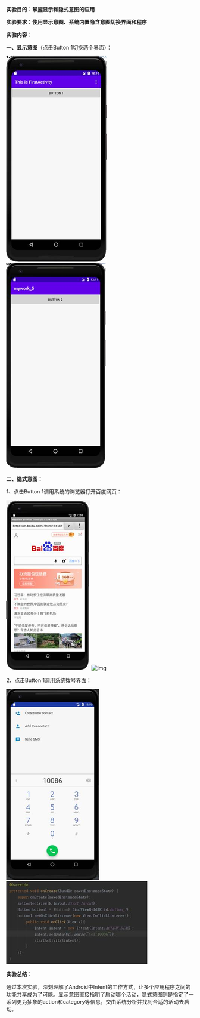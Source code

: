 **实验目的：掌握显示和隐式意图的应用**

**实验要求：使用显示意图、系统内置隐含意图切换界面和程序**

**实验内容：**

**一、显示意图**（点击Button 1切换两个界面）：

 

![img](mywork_5实验报告.assets/clip_image002-1605446151592.jpg)   ![img](mywork_5实验报告.assets/clip_image004-1605446151593.jpg)



**二、隐式意图：**

1、点击Button 1调用系统的浏览器打开百度网页：

 

![img](mywork_5实验报告.assets/clip_image002-1605446231355.jpg) ![img](file:///C:/Users/10649/AppData/Local/Temp/msohtmlclip1/01/clip_image004.jpg)



2、点击Button 1调用系统拨号界面：

 

![img](mywork_5实验报告.assets/clip_image002-1605446294938.jpg) ![img](mywork_5实验报告.assets/clip_image004-1605446294938.jpg)



**实验总结：**

通过本次实验，深刻理解了Android中Intent的工作方式，让多个应用程序之间的功能共享成为了可能。显示意图直接指明了启动哪个活动，隐式意图则是指定了一系列更为抽象的action和category等信息，交由系统分析并找到合适的活动去启动。